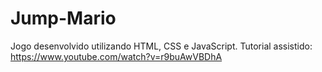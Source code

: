 # Jump-Mario
Jogo desenvolvido utilizando HTML, CSS e JavaScript. Tutorial assistido: https://www.youtube.com/watch?v=r9buAwVBDhA

